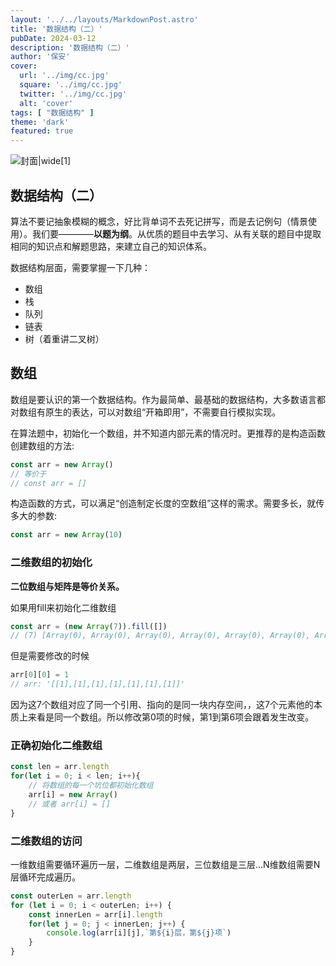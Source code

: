 ```yaml
---
layout: '../../layouts/MarkdownPost.astro'
title: '数据结构（二）'
pubDate: 2024-03-12
description: '数据结构（二）'
author: '保安'
cover:
  url: '../img/cc.jpg'
  square: '../img/cc.jpg'
  twitter: '../img/cc.jpg'
  alt: 'cover'
tags: [ "数据结构" ]
theme: 'dark'
featured: true
---
```


![封面|wide](/img/cc.jpg)[1]

## 数据结构（二）

算法不要记抽象模糊的概念，好比背单词不去死记拼写，而是去记例句（情景使用）。我们要————**以题为纲**。从优质的题目中去学习、从有关联的题目中提取相同的知识点和解题思路，来建立自己的知识体系。

数据结构层面，需要掌握一下几种：
- 数组
- 栈
- 队列
- 链表
- 树（着重讲二叉树）

## 数组

数组是要认识的第一个数据结构。作为最简单、最基础的数据结构，大多数语言都对数组有原生的表达，可以对数组“开箱即用”，不需要自行模拟实现。

在算法题中，初始化一个数组，并不知道内部元素的情况时。更推荐的是构造函数创建数组的方法:
```javascript
const arr = new Array()
// 等价于
// const arr = []
```
构造函数的方式，可以满足“创造制定长度的空数组”这样的需求。需要多长，就传多大的参数:
```javascript
const arr = new Array(10)
```
### 二维数组的初始化

**二位数组与矩阵是等价关系。**

如果用fill来初始化二维数组
```javascript
const arr = (new Array(7)).fill([])
// (7) [Array(0), Array(0), Array(0), Array(0), Array(0), Array(0), Array(0)]
```
但是需要修改的时候
```javascript
arr[0][0] = 1
// arr: '[[1],[1],[1],[1],[1],[1],[1]]'
```

因为这7个数组对应了同一个引用、指向的是同一块内存空间，，这7个元素他的本质上来看是同一个数组。所以修改第0项的时候，第1到第6项会跟着发生改变。

### 正确初始化二维数组

```javascript
const len = arr.length
for(let i = 0; i < len; i++){
    // 将数组的每一个坑位都初始化数组
    arr[i] = new Array()
    // 或者 arr[i] = []
}
```

### 二维数组的访问
一维数组需要循环遍历一层，二维数组是两层，三位数组是三层...N维数组需要N层循环完成遍历。

```javascript
const outerLen = arr.length
for (let i = 0; i < outerLen; i++) {
    const innerLen = arr[i].length
    for(let j = 0; j < innerLen; j++) {
        console.log(arr[i][j],`第${i}层，第${j}项`)
    }
}
```
